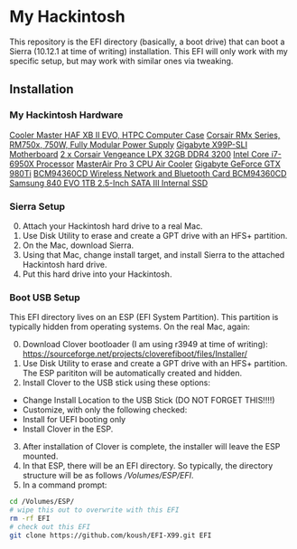 # My Hackintosh

This repository is the EFI directory (basically, a boot drive) that can boot a Sierra (10.12.1 at time of writing) installation. This EFI will only work with my specific setup, but may work with similar ones via tweaking.

## Installation

### My Hackintosh Hardware

[Cooler Master HAF XB II EVO, HTPC Computer Case](http://amzn.to/2h4oiqI)
[Corsair RMx Series, RM750x, 750W, Fully Modular Power Supply](http://amzn.to/2g8zbe4)
[Gigabyte X99P-SLI Motherboard](http://amzn.to/2g8vxAR)
[2 x Corsair Vengeance LPX 32GB DDR4 3200](http://amzn.to/2h4l729)
[Intel Core i7-6950X Processor](http://amzn.to/2gBbozC)
[MasterAir Pro 3 CPU Air Cooler](http://amzn.to/2h4pL0k)
[Gigabyte GeForce GTX 980Ti](http://amzn.to/2h1rDXd)
[BCM94360CD Wireless Network and Bluetooth Card BCM94360CD](http://amzn.to/2g8AQ3m)
[Samsung 840 EVO 1TB 2.5-Inch SATA III Internal SSD](http://amzn.to/2g9lczB)

### Sierra Setup
0. Attach your Hackintosh hard drive to a real Mac.
1. Use Disk Utility to erase and create a GPT drive with an HFS+ partition.
2. On the Mac, download Sierra.
3. Using that Mac, change install target, and install Sierra to the attached Hackintosh hard drive.
4. Put this hard drive into your Hackintosh. 

### Boot USB Setup

This EFI directory lives on an ESP (EFI System Partition). This partition is typically hidden from operating systems. On the real Mac, again:

0. Download Clover bootloader (I am using r3949 at time of writing): https://sourceforge.net/projects/cloverefiboot/files/Installer/
1. Use Disk Utility to erase and create a GPT drive with an HFS+ partition. The ESP parititon will be automatically created and hidden.
2. Install Clover to the USB stick using these options:
  * Change Install Location to the USB Stick (DO NOT FORGET THIS!!!!)
  * Customize, with only the following checked:
   * Install for UEFI booting only
   * Install Clover in the ESP.
3. After installation of Clover is complete, the installer will leave the ESP mounted.
4. In that ESP, there will be an EFI directory. So typically, the directory structure will be as follows _/Volumes/ESP/EFI_.
5. In a command prompt:
```sh
cd /Volumes/ESP/
# wipe this out to overwrite with this EFI
rm -rf EFI
# check out this EFI
git clone https://github.com/koush/EFI-X99.git EFI
```

